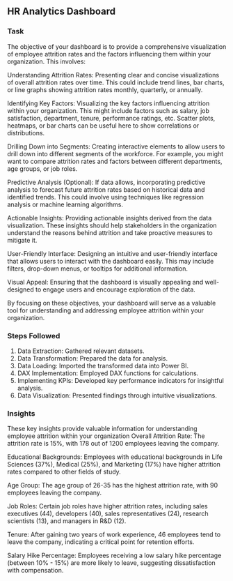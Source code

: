 ## HR Analytics Dashboard

### Task 
The objective of your dashboard is to provide a comprehensive visualization of employee attrition rates and the factors influencing them within your organization. This involves:

Understanding Attrition Rates: Presenting clear and concise visualizations of overall attrition rates over time. This could include trend lines, bar charts, or line graphs showing attrition rates monthly, quarterly, or annually.

Identifying Key Factors: Visualizing the key factors influencing attrition within your organization. This might include factors such as salary, job satisfaction, department, tenure, performance ratings, etc. Scatter plots, heatmaps, or bar charts can be useful here to show correlations or distributions.

Drilling Down into Segments: Creating interactive elements to allow users to drill down into different segments of the workforce. For example, you might want to compare attrition rates and factors between different departments, age groups, or job roles.

Predictive Analysis (Optional): If data allows, incorporating predictive analysis to forecast future attrition rates based on historical data and identified trends. This could involve using techniques like regression analysis or machine learning algorithms.

Actionable Insights: Providing actionable insights derived from the data visualization. These insights should help stakeholders in the organization understand the reasons behind attrition and take proactive measures to mitigate it.

User-Friendly Interface: Designing an intuitive and user-friendly interface that allows users to interact with the dashboard easily. This may include filters, drop-down menus, or tooltips for additional information.

Visual Appeal: Ensuring that the dashboard is visually appealing and well-designed to engage users and encourage exploration of the data.

By focusing on these objectives, your dashboard will serve as a valuable tool for understanding and addressing employee attrition within your organization.

### Steps Followed 
1. Data Extraction: Gathered relevant datasets.
2. Data Transformation: Prepared the data for analysis.
3. Data Loading: Imported the transformed data into Power BI.
4. DAX Implementation: Employed DAX functions for calculations.
5. Implementing KPIs: Developed key performance indicators for insightful analysis.
6. Data Visualization: Presented findings through intuitive visualizations.

### Insights
These key insights provide valuable information for understanding employee attrition within your organization                                                                 Overall Attrition Rate: The attrition rate is 15%, with 178 out of 1200 employees leaving the company.

Educational Backgrounds: Employees with educational backgrounds in Life Sciences (37%), Medical (25%), and Marketing (17%) have higher attrition rates compared to other fields of study.

Age Group: The age group of 26-35 has the highest attrition rate, with 90 employees leaving the company.

Job Roles: Certain job roles have higher attrition rates, including sales executives (44), developers (40), sales representatives (24), research scientists (13), and managers in R&D (12).

Tenure: After gaining two years of work experience, 46 employees tend to leave the company, indicating a critical point for retention efforts.

Salary Hike Percentage: Employees receiving a low salary hike percentage (between 10% - 15%) are more likely to leave, suggesting dissatisfaction with compensation.
